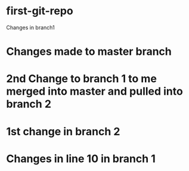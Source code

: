 # first-git-repo
Changes in branch1

# Changes made to master branch

# 2nd Change to branch 1 to me merged into master and pulled into branch 2

# 1st change in branch 2

# Changes in line 10 in branch 1